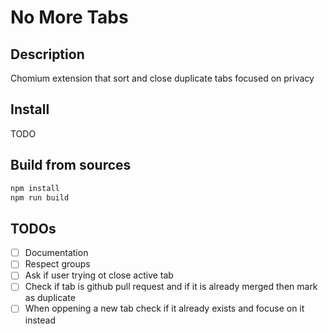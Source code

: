 # No More Tabs

## Description

Chomium extension that sort and close duplicate tabs focused on privacy

## Install

TODO

## Build from sources

```sh
npm install
npm run build
```

## TODOs

- [ ] Documentation
- [ ] Respect groups
- [ ] Ask if user trying ot close active tab
- [ ] Check if tab is github pull request and if it is already merged then
  mark as duplicate
- [ ] When oppening a new tab check if it already exists and focuse on it
  instead
